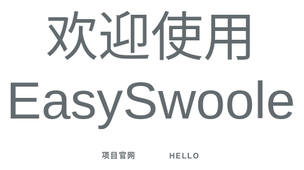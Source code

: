 <html lang="en">
<head>
    <meta charset="utf-8">
    <meta http-equiv="X-UA-Compatible" content="IE=edge">
    <meta name="viewport" content="width=device-width, initial-scale=1">
    <title>easySwoole开源文档系统</title>
    <meta name="keywords" content="easySwoole开源文档系统"/>
    <meta name="description" content="easySwoole开源文档系统"/>
    <style>
        html,body{background-color:#fff;color:#636b6f;font-family:'Raleway',sans-serif;font-weight:100;height:100vh;margin:0;}.full-height{height:100vh;}.flex-center{align-items:center;display:flex;justify-content:center;}.position-ref{position:relative;}.top-right{position:absolute;right:10px;top:18px;}.content{text-align:center;}.title{font-size:84px;}.links > a{color:#636b6f;padding:0 25px;font-size:12px;font-weight:600;letter-spacing:.1rem;text-decoration:none;text-transform:uppercase;}.m-b-md{margin-bottom:30px;}
    </style>
</head>
<body>
<div class="flex-center position-ref full-height">
    <div class="content">
        <div class="title m-b-md">
            欢迎使用 EasySwoole
        </div>
        <div class="links">
            <a href="https://www.easyswoole.com">项目官网</a>
            <a href="/hello.md">Hello</a>
        </div>
    </div>
</div>
</body>
</html>